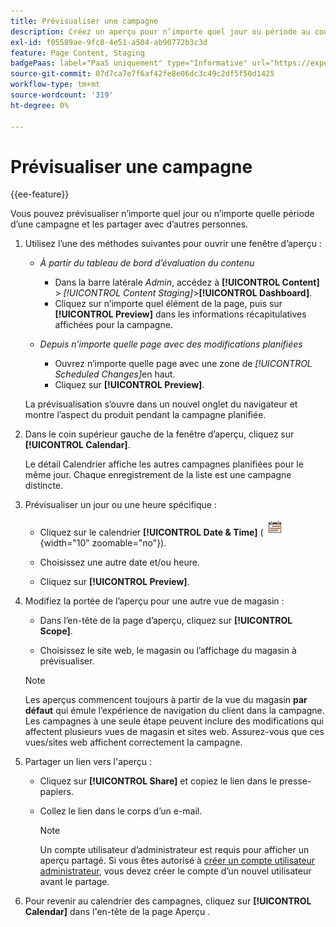 ```yaml
---
title: Prévisualiser une campagne
description: Créez un aperçu pour n’importe quel jour ou période au cours d’une campagne et partagez-le avec les membres de l’équipe.
exl-id: f05589ae-9fc8-4e51-a504-ab90772b3c3d
feature: Page Content, Staging
badgePaas: label="PaaS uniquement" type="Informative" url="https://experienceleague.adobe.com/en/docs/commerce/user-guides/product-solutions" tooltip="S’applique uniquement aux projets Adobe Commerce on Cloud (infrastructure PaaS gérée par Adobe) et aux projets On-premise."
source-git-commit: 07d7ca7e7f6af42fe8e06dc3c49c2df5f50d1425
workflow-type: tm+mt
source-wordcount: '319'
ht-degree: 0%

---
```


# Prévisualiser une campagne

{{ee-feature}}

Vous pouvez prévisualiser n’importe quel jour ou n’importe quelle période d’une campagne et les partager avec d’autres personnes.

1. Utilisez l’une des méthodes suivantes pour ouvrir une fenêtre d’aperçu :

   - _À partir du tableau de bord d’évaluation du contenu_

      - Dans la barre latérale _Admin_, accédez à **[!UICONTROL Content]** > _[!UICONTROL Content Staging]_>**[!UICONTROL Dashboard]**.
      - Cliquez sur n’importe quel élément de la page, puis sur **[!UICONTROL Preview]** dans les informations récapitulatives affichées pour la campagne.

   - _Depuis n’importe quelle page avec des modifications planifiées_

      - Ouvrez n’importe quelle page avec une zone de _[!UICONTROL Scheduled Changes]_&#x200B;en haut.
      - Cliquez sur **[!UICONTROL Preview]**.

   La prévisualisation s’ouvre dans un nouvel onglet du navigateur et montre l’aspect du produit pendant la campagne planifiée.

1. Dans le coin supérieur gauche de la fenêtre d’aperçu, cliquez sur **[!UICONTROL Calendar]**.

   Le détail Calendrier affiche les autres campagnes planifiées pour le même jour. Chaque enregistrement de la liste est une campagne distincte.

1. Prévisualiser un jour ou une heure spécifique :

   - Cliquez sur le calendrier **[!UICONTROL Date & Time]** (![icône Calendrier](../assets/icon-calendar.png){width="10" zoomable="no"}).

   - Choisissez une autre date et/ou heure.

   - Cliquez sur **[!UICONTROL Preview]**.

1. Modifiez la portée de l’aperçu pour une autre vue de magasin :

   - Dans l’en-tête de la page d’aperçu, cliquez sur **[!UICONTROL Scope]**.

   - Choisissez le site web, le magasin ou l’affichage du magasin à prévisualiser.

   >[!NOTE]
   >
   >Les aperçus commencent toujours à partir de la vue du magasin **par défaut** qui émule l’expérience de navigation du client dans la campagne. Les campagnes à une seule étape peuvent inclure des modifications qui affectent plusieurs vues de magasin et sites web. Assurez-vous que ces vues/sites web affichent correctement la campagne.

1. Partager un lien vers l&#39;aperçu :

   - Cliquez sur **[!UICONTROL Share]** et copiez le lien dans le presse-papiers.

   - Collez le lien dans le corps d’un e-mail.

     >[!NOTE]
     >
     >Un compte utilisateur d’administrateur est requis pour afficher un aperçu partagé. Si vous êtes autorisé à [créer un compte utilisateur administrateur](../systems/permissions-users-all.md#create-a-user), vous devez créer le compte d’un nouvel utilisateur avant le partage.

1. Pour revenir au calendrier des campagnes, cliquez sur **[!UICONTROL Calendar]** dans l&#39;en-tête de la page Aperçu .
